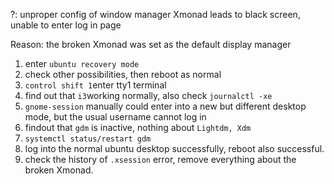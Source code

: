 ?: unproper config of window manager Xmonad leads to black screen, unable to enter log in page

Reason: the broken Xmonad was set as the default display manager

1. enter ```ubuntu recovery mode```
2. check other possibilities, then reboot as normal
3. ```control shift 1```enter tty1 terminal
4. find out that ```i3```working normally, also check ```journalctl -xe```
5. ```gnome-session``` manually could enter into a new but different desktop mode, but the usual username cannot log in
6. findout that ```gdm``` is inactive, nothing about ```Lightdm, Xdm```
7. ```systemctl status/restart gdm```
8. log into the normal ubuntu desktop successfully, reboot also successful.
9. check the history of ```.xsession``` error, remove everything about the broken Xmonad.
